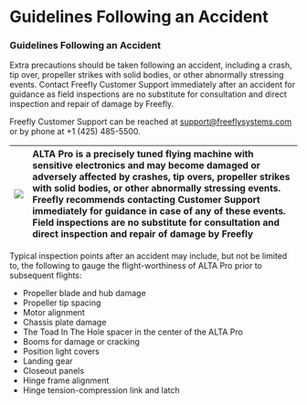 # Guidelines Following an Accident

### **Guidelines Following an Accident**

Extra precautions should be taken following an accident, including a crash, tip over, propeller strikes with solid bodies, or other abnormally stressing events. Contact Freefly Customer Support immediately after an accident for guidance as field inspections are no substitute for consultation and direct inspection and repair of damage by Freefly.

Freefly Customer Support can be reached at support@freeflysystems.com or by phone at +1 \(425\) 485-5500.

| ![](https://lh4.googleusercontent.com/bPkNb0uGJf01_9S4NRCzx14N-NUHMfGqpk2GDZKvsHOC0TEqvbyeMwd1-JmoIqvsXpRd6iSvSVSkqcIvEsaytY1mq7DhdAcKUBaRYelz8pTcPy54V3ITJBf2mYm6kzjANyNLXB2S) | **ALTA Pro is a precisely tuned flying machine with sensitive electronics and may become damaged or adversely affected by crashes, tip overs, propeller strikes with solid bodies, or other abnormally stressing events. Freefly recommends contacting Customer Support immediately for guidance in case of any of these events. Field inspections are no substitute for consultation and direct inspection and repair of damage by Freefly** |
| :--- | :--- |


Typical inspection points after an accident may include, but not be limited to, the following to gauge the flight-worthiness of ALTA Pro prior to subsequent flights:

* Propeller blade and hub damage
* Propeller tip spacing
* Motor alignment
* Chassis plate damage
* The Toad In The Hole spacer in the center of the ALTA Pro
* Booms for damage or cracking
* Position light covers
* Landing gear
* Closeout panels
* Hinge frame alignment
* Hinge tension-compression link and latch

